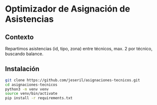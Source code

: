# Optimizador de Asignación de Asistencias

## Contexto
Repartimos asistencias (id, tipo, zona) entre técnicos, max. 2 por técnico, buscando balance.

## Instalación
```bash
git clone https://github.com/jeseril/asignaciones-tecnicos.git
cd asignaciones-tecnicos
python3 -m venv venv
source venv/bin/activate
pip install -r requirements.txt